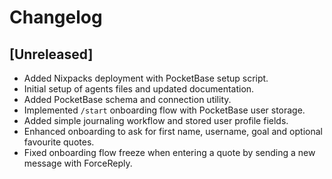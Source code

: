 # Changelog

## [Unreleased]
- Added Nixpacks deployment with PocketBase setup script.
- Initial setup of agents files and updated documentation.
- Added PocketBase schema and connection utility.
- Implemented `/start` onboarding flow with PocketBase user storage.
- Added simple journaling workflow and stored user profile fields.
- Enhanced onboarding to ask for first name, username, goal and optional
  favourite quotes.
- Fixed onboarding flow freeze when entering a quote by sending a new
  message with ForceReply.
